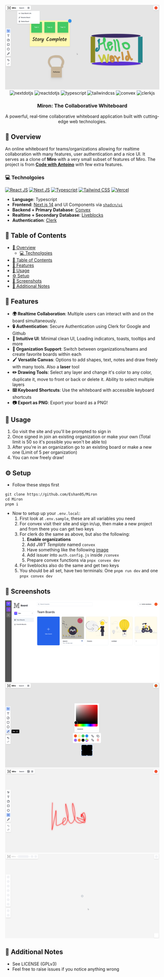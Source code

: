 <div align="center">
  <br />
    <a href="https://miron-seven.vercel.app" target="_blank">
      <img src="./public/readme/alllayers.png" alt="Project Banner">
    </a>
  <br />
  <div>
    <img src="https://img.shields.io/badge/-Next_JS-black?style=for-the-badge&logoColor=white&logo=nextdotjs&color=000000" alt="nextdotjs" />
    <img src="https://img.shields.io/badge/-ReactJs-61DAFB?logo=react&logoColor=white&style=for-the-badge" alt="reactdotjs" />
    <img src="https://img.shields.io/badge/-TypeScript-purple?style=for-the-badge&logoColor=white&logo=typescript&color=purple" alt="typescript" />
    <img src="https://img.shields.io/badge/-Tailwind_CSS-black?style=for-the-badge&logoColor=white&logo=tailwindcss&color=06B6D4" alt="tailwindcss" />
    <img src="https://img.shields.io/badge/-Convex-orange?style=for-the-badge&logoColor=white&logo=convex&color=orange" alt="convex" />
    <img src="https://img.shields.io/badge/-ClerkJS-green?style=for-the-badge&logoColor=white&logo=clerkjs&color=green" alt="clerkjs" />
  </div>
  <h3 align="center">Miron: The Collaborative Whiteboard</h3>

   <div align="center">
     A powerful, real-time collaborative whiteboard application built with cutting-edge web technologies.
    </div>
</div>

## 🍁 Overview

An online whiteboard for teams/organizations allowing for realtime collaboration with many features, user authentication and a nice UI. It serves as a clone of **Miro** with a very small subset of features of Miro. The project is from [**Code with Antoino**](https://codewithantonio.com/) with few extra features.
<br />

### 💻 Technolgoies

[![React JS](https://skillicons.dev/icons?i=react "React JS")](https://react.dev/ "React JS") [![Next JS](https://skillicons.dev/icons?i=next "Next JS")](https://nextjs.org/ "Next JS") [![Typescript](https://skillicons.dev/icons?i=ts "Typescript")](https://www.typescriptlang.org/ "Typescript") [![Tailwind CSS](https://skillicons.dev/icons?i=tailwind "Tailwind CSS")](https://tailwindcss.com/ "Tailwind CSS") [![Vercel](https://skillicons.dev/icons?i=vercel "Vercel")](https://vercel.app/ "Vercel")

- **Language**: Typescript
- **Frontend**: [Next.js 14](https://nextjs.org/) and UI Components via [`shadcn/ui`](https://ui.shadcn.com/)
- **Backend + Primary Database**: [Convex](https://www.convex.dev/)
- **Realtime + Secondary Database**: [Liveblocks](https://liveblocks.io/)
- **Authentication**: [Clerk](https://convex.com/)

## 📃 Table of Contents

- [🍁 Overview](#-overview)
  - [💻 Technolgoies](#-technolgoies)
- [📃 Table of Contents](#-table-of-contents)
- [🚀 Features](#-features)
- [🤝 Usage](#-usage)
- [⚙️ Setup](#️-setup)
- [📱 Screenshots](#-screenshots)
- [📄 Additional Notes](#-additional-notes)

## 🚀 Features

- **🌍 Realtime Collaboration**: Multiple users can interact with and on the board simultaneously.
- **🔒 Authentication**: Secure Authentication using Clerk for Google and Github
- **🎨 Intuitive UI**: Minimal clean UI, Loading indicators, toasts, tooltips and more
- **🏢 Organization Support**: Switch between organizations/teams and create favorite boards within each
- **🖌️ Versatile Canvas**: Options to add shapes, text, notes and draw freely with many tools. Also a **laser** tool 
- **✏️ Drawing Tools**: Select any layer and change it's color to any color, duplicate it, move to front or back or delete it. Ability to select multiple layers
- **⌨️ Keyboard Shortcuts**: Use the whiteboard with accessible keyboard shortcuts 
- **📷 Export as PNG**: Export your board as a PNG!

## 🤝 Usage

1. Go visit the site and you'll be prompted to sign in
2. Once signed in join an existing organization or make your own (Total limit is 50 so it's possible you won't be able to)
3. After you're in an organization go to an existing board or make a new one (Limit of 5 per organization)
4. You can now freely draw!

## ⚙️ Setup

- Follow these steps first
```shell
git clone https://github.com/Eshan05/Miron
cd Miron
pnpm i
```
- Now to setup up your `.env.local`:
  1. First look at `.env.sample`, these are all variables you need
  2. For convex visit their site and sign in/up, then make a new project and from there you can get two keys
  3. For clerk do the same as above, but also the following: 
     1. **Enable organizations**
     2. Add *JWT Template* named `convex`
     3. Have something like the following [image](https://i.ibb.co/XSNkkbj/335855090-1536a650-4898-46e0-8e7c-3c2dc229688a.png)
     4. Add issuer into `auth.config.js` inside `/convex`
     5. Prepare convex functions via `pnpx convex dev`
  4. For liveblocks also do the same and get two keys
  5. You should be all set, have two terminals: One `pnpm run dev` and one `pnpx convex dev`

## 📱 Screenshots

![Dashboard](./public/readme/dashboard.png)
![Selection Tools Showcase](./public/readme/square_color_tooltip.png)
![Simple Laser](./public/readme/laser.png)
![Skeleton of Canvas](./public/readme/board_skeleton.png)
<!-- ![Image 3](./public/readme/alllayers.png) -->

## 📄 Additional Notes

- See LICENSE (GPLv3)
- Feel free to raise issues if you notice anything wrong
